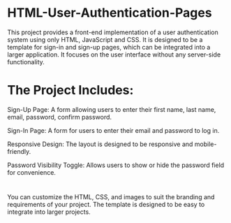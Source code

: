 # HTML-User-Authentication-Pages
This project provides a front-end implementation of a user authentication system using only HTML, JavaScript and CSS. It is designed to be a template for sign-in and sign-up pages, which can be integrated into a larger application. It focuses on the user interface without any server-side functionality.


# The Project Includes: 

Sign-Up Page: A form allowing users to enter their first name, last name, email, password, confirm password.

Sign-In Page: A form for users to enter their email and password to log in.

Responsive Design: The layout is designed to be responsive and mobile-friendly.

Password Visibility Toggle: Allows users to show or hide the password field for convenience.

#
You can customize the HTML, CSS, and images to suit the branding and requirements of your project. The template is designed to be easy to integrate into larger projects.
